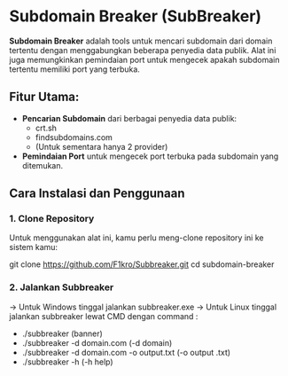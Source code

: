# Subdomain Breaker (SubBreaker)

**Subdomain Breaker** adalah tools untuk mencari subdomain dari domain tertentu dengan menggabungkan beberapa penyedia data publik. Alat ini juga memungkinkan pemindaian port untuk mengecek apakah subdomain tertentu memiliki port yang terbuka.

## Fitur Utama:
- **Pencarian Subdomain** dari berbagai penyedia data publik:
  - crt.sh
  - findsubdomains.com
  - (Untuk sementara hanya 2 provider)
- **Pemindaian Port** untuk mengecek port terbuka pada subdomain yang ditemukan.

## Cara Instalasi dan Penggunaan

### 1. Clone Repository

Untuk menggunakan alat ini, kamu perlu meng-clone repository ini ke sistem kamu:

git clone https://github.com/F1kro/Subbreaker.git
cd subdomain-breaker

### 2. Jalankan Subbreaker
-> Untuk Windows tinggal jalankan subbreaker.exe 
-> Untuk Linux tinggal jalankan subbreaker lewat CMD dengan command : 
- ./subbreaker (banner)
- ./subbreaker -d domain.com (-d domain)
- ./subbreaker -d domain.com -o output.txt (-o output .txt) 
- ./subbreaker -h (-h help) 

